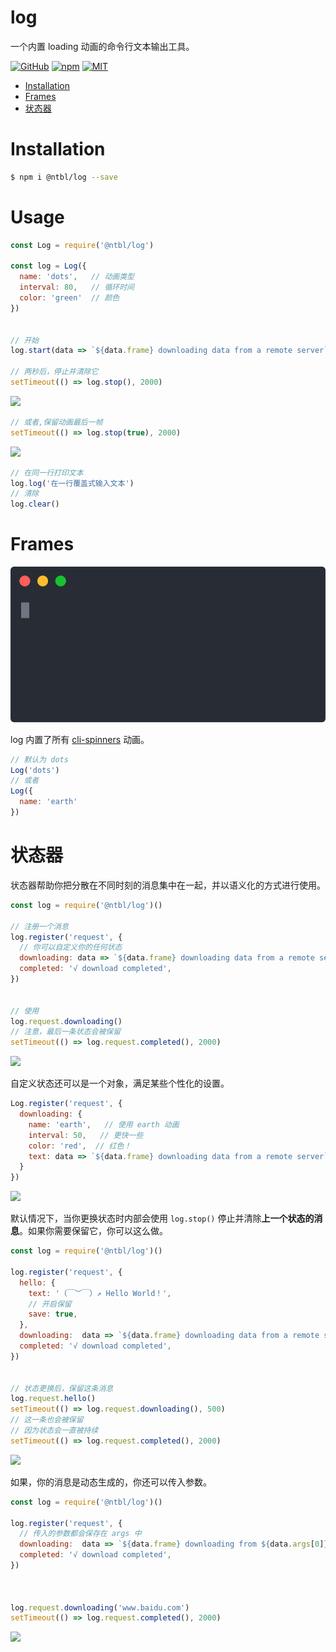 # log

一个内置 loading 动画的命令行文本输出工具。

[![GitHub](https://img.shields.io/badge/GitHub-yeshimei-green.svg)](https://github.com/yeshimei/ntbl-log.git) [![npm](https://img.shields.io/npm/v/@ntbl/log.svg)](https://www.npmjs.com/package/@ntbl/log) [![MIT](https://img.shields.io/npm/l/express.svg)](https://github.com/yeshimei/ntbl-log.git)

- [Installation](#Installation)
- [Frames](#Frames)
- [状态器](#状态器)

# Installation

```bash
$ npm i @ntbl/log --save
```

# Usage

```js
const Log = require('@ntbl/log')

const log = Log({
  name: 'dots',   // 动画类型
  interval: 80,   // 循环时间
  color: 'green'  // 颜色
})


// 开始
log.start(data => `${data.frame} downloading data from a remote server`)

// 两秒后，停止并清除它
setTimeout(() => log.stop(), 2000)
```


![](https://github.com/yeshimei/ntbl-log/blob/master/images/b.gif?raw=true)

```js
// 或者,保留动画最后一帧
setTimeout(() => log.stop(true), 2000)
```

![](https://github.com/yeshimei/ntbl-log/blob/master/images/d.gif?raw=true)


```js
// 在同一行打印文本
log.log('在一行覆盖式输入文本')
// 清除
log.clear()
```

# Frames


![](https://github.com/sindresorhus/cli-spinners/raw/master/screenshot.svg?sanitize=true)

log 内置了所有 [cli-spinners](https://github.com/sindresorhus/cli-spinners) 动画。

```js
// 默认为 dots
Log('dots')
// 或者
Log({
  name: 'earth'
})
```

# 状态器

状态器帮助你把分散在不同时刻的消息集中在一起，并以语义化的方式进行使用。

```js
const log = require('@ntbl/log')()

// 注册一个消息
log.register('request', {
  // 你可以自定义你的任何状态
  downloading: data => `${data.frame} downloading data from a remote server`,
  completed: '√ download completed',
})


// 使用
log.request.downloading()
// 注意，最后一条状态会被保留
setTimeout(() => log.request.completed(), 2000)
```

![](https://github.com/yeshimei/ntbl-log/blob/master/images/c.gif?raw=true)


自定义状态还可以是一个对象，满足某些个性化的设置。

```js
Log.register('request', {
  downloading: {
    name: 'earth',   // 使用 earth 动画
    interval: 50,   // 更快一些
    color: 'red',  // 红色！
    text: data => `${data.frame} downloading data from a remote server`
  }
})
```

![](https://github.com/yeshimei/ntbl-log/blob/master/images/f.gif?raw=true)


默认情况下，当你更换状态时内部会使用 `log.stop()`  停止并清除**上一个状态的消息**。如果你需要保留它，你可以这么做。

```js
const log = require('@ntbl/log')()

log.register('request', {
  hello: {
    text: '（￣︶￣）↗ Hello World！',
    // 开启保留
    save: true,
  },
  downloading:  data => `${data.frame} downloading data from a remote server`,
  completed: '√ download completed',
})


// 状态更换后，保留这条消息
log.request.hello()
setTimeout(() => log.request.downloading(), 500)
// 这一条也会被保留
// 因为状态会一直被持续
setTimeout(() => log.request.completed(), 2000)
```

![](https://github.com/yeshimei/ntbl-log/blob/master/images/a.gif?raw=true)


如果，你的消息是动态生成的，你还可以传入参数。

```js
const log = require('@ntbl/log')()

log.register('request', {
  // 传入的参数都会保存在 args 中
  downloading:  data => `${data.frame} downloading from ${data.args[0]} data from a remote server`,
  completed: '√ download completed',
})



log.request.downloading('www.baidu.com')
setTimeout(() => log.request.completed(), 2000)
```

![](https://github.com/yeshimei/ntbl-log/blob/master/images/e.gif?raw=true)